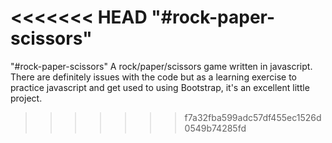 <<<<<<< HEAD
"#rock-paper-scissors" 
=======
"#rock-paper-scissors" 
A rock/paper/scissors game written in javascript. There are definitely issues with the code but as a learning exercise to practice javascript and get used to using Bootstrap, it's an excellent little project.
>>>>>>> f7a32fba599adc57df455ec1526d0549b74285fd
